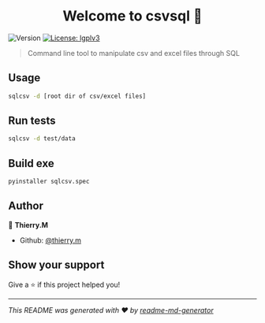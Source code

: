 <h1 align="center">Welcome to csvsql 👋</h1>
<p>
  <img alt="Version" src="https://img.shields.io/badge/version-0.1-blue.svg?cacheSeconds=2592000" />
  <a href="#" target="_blank">
    <img alt="License: lgplv3" src="https://img.shields.io/badge/License-lgplv3-yellow.svg" />
  </a>
</p>

> Command line tool to manipulate csv and excel files through SQL

## Usage

```sh
sqlcsv -d [root dir of csv/excel files]
```

## Run tests

```sh
sqlcsv -d test/data
```

## Build exe

```sh
pyinstaller sqlcsv.spec
```

## Author

👤 **Thierry.M**

* Github: [@thierry.m](https://github.com/thierry.m)

## Show your support

Give a ⭐️ if this project helped you!

***
_This README was generated with ❤️ by [readme-md-generator](https://github.com/kefranabg/readme-md-generator)_